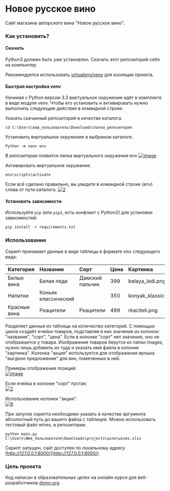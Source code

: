 # Новое русское вино

Сайт магазина авторского вина "Новое русское вино".

### Как установить?

#### Скачать

Python3 должен быть уже установлен. Скачать этот репозиторий себе на компьютер.

Рекомендуется использовать [virtualenv/venv](https://docs.python.org/3/library/venv.html)
для изоляции проекта.

#### Быстрая настройка venv

Начниая с Python версии 3.3 виртуальное окружение идёт в комплекте в виде модуля
venv. Чтобы его установить и активировать нужно выполнить следующие действия в
командной строке:  

Указать скачанный репозиторий в качестве каталога.
```
cd C:\Users\ваш_пользователь\Downloads\папка_репозитория
```
Установить виртуальное окружение в выбраном каталоге.
```
Python -m venv env
```
В репозитории появится папка виртуального окружения env
<a href="https://imgbb.com/"><img src="https://i.ibb.co/Hn4C6PD/image.png" alt="image" border="0"></a>

Активировать виртуальное окружение.
```
env\scripts\activate
```
Если всё сделано правильно, вы увидите в командной строке (env) слева от пути 
каталога.
<a href="https://imgbb.com/"><img src="https://i.ibb.co/MZ72r22/2.png" alt="2" border="0"></a>

#### Установить зависимости

Используйте `pip` (или `pip3`, есть конфликт с Python2) для установки 
зависимостей:

```python
pip install -r requirements.txt
```

### Использование

Скрипт принимает данные в виде таблицы в формате xlsx следующего вида:

| **Категория**| **Название**      | **Сорт**      | **Цена**| **Картинка**           | **Акция**          |
|:-------------|:------------------|:--------------|:--------|:-----------------------|:-------------------|
|Белые вина    |Белая леди         |Дамский пальчик|399      |belaya_ledi.png         |Выгодное предложение|
|Напитки       |Коньяк классический|               |350      |konyak_klassicheskyi.png|                    |
|Красные вина  |Ркацители          |Ркацители      |499      |rkaciteli.png           |                    |

Разделяет данные из таблицы на количество категорий. С помощью цикла создаёт
ячейки товаров, подставляя в них значения из колонок: "название", "сорт", "цена".
Если в колонке "сорт" нет значения, оно не отображается у товара. Изображения
товаров берутся из папки images, нужно лишь добавить их туда и указать имя файла 
в колонке "картинка". Колонка "акция" используется для отображения ярлыка "выгдное 
предложение" для вин, помеченных в ней.

Примеры отображения позиций:  
<a href="https://imgbb.com/"><img src="https://i.ibb.co/L9kKxzd/image.png" alt="image" border="0"></a><br />

Если ячейка в колонке "сорт" пустая:  
<a href="https://imgbb.com/"><img src="https://i.ibb.co/P69nSch/2.png" alt="2" border="0"></a>

Использование колонки "акция":  
<a href="https://imgbb.com/"><img src="https://i.ibb.co/kJBVmCQ/8.png" alt="8" border="0"></a>

При запуске скрипта необходимо указать в качестве аргумента абсолютный путь до 
вашего файла с таблицей. Можно использовать тестовый файл wines, в репозитории.
```
python main.py C:\Users\Имя_пользователя\Downloads\projects\wine\wines.xlsx
```
Скрипт запущен, сайт доступен по локальному адресу [http://127.0.0.1:8000/](http://127.0.0.1:8000/)

### Цель проекта

Код написан в образовательных целях на онлайн-курсе для веб-разработчиков 
[dvmn.org](https://dvmn.org).